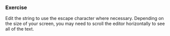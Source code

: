 <!--{ ids:[129], language:'JavaScript', type:'workshop', order: 5, name:'Escape Character', description:'Some characters are more special than others' } -->

### Exercise

Edit the string to use the escape character where necessary. Depending on the size of your screen, you may need to scroll the editor horizontally to see all of the text.
